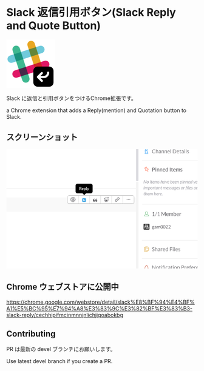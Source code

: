 # Slack 返信引用ボタン(Slack Reply and Quote Button)
![アイコン](img/icon128.png)

Slack に返信と引用ボタンをつけるChrome拡張です。

a Chrome extension that adds a Reply(mention) and Quotation button to Slack.

## スクリーンショット

![スクリーンショット](img/ss.png)

## Chrome ウェブストアに公開中
https://chrome.google.com/webstore/detail/slack%E8%BF%94%E4%BF%A1%E5%BC%95%E7%94%A8%E3%83%9C%E3%82%BF%E3%83%B3-slack-reply/cechhipifmcinmnnjnlichjigoabokbg

## Contributing
PR は最新の devel ブランチにお願いします。

Use latest devel branch if you create a PR.

